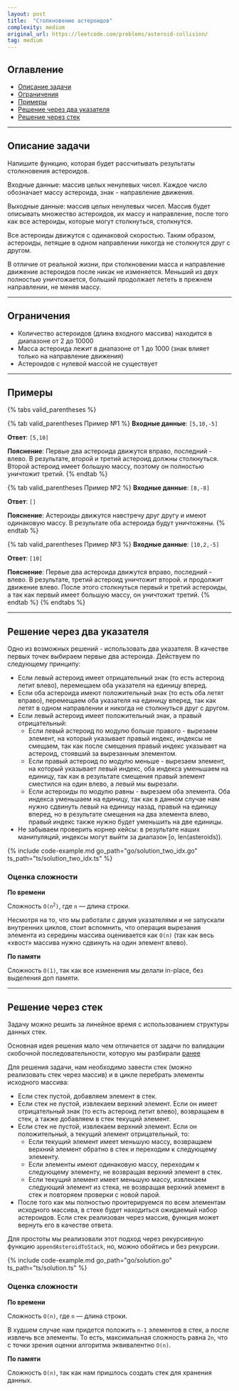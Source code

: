 ```yaml
---
layout: post
title:  "Столкновение астероидов"
complexity: medium
original_url: https://leetcode.com/problems/asteroid-collision/
tag: medium
---
```


## Оглавление

- [Описание задачи](#описание-задачи)
- [Ограничения](#ограничения)
- [Примеры](#примеры)
- [Решение через два указателя](#решение-через-два-указателя)
- [Решение через стек](#решение-через-стек)

---

## Описание задачи

Напишите функцию, которая будет рассчитывать результаты столкновения астероидов.

Входные данные: массив целых ненулевых чисел. Каждое число обозначает массу астероида, знак - направление движения.

Выходные данные: массив целых ненулевых чисел. Массив будет описывать множество астероидов, их массу и направление, после того как все астероиды, которые могут столкнуться, столкнутся. 

Все астероиды движутся с одинаковой скоростью. Таким образом, астероиды, летящие в одном направлении никогда не столкнутся друг с другом.

В отличие от реальной жизни, при столкновении масса и направление движение астероидов после никак не изменяется. Меньший из двух полностью уничтожается, больший продолжает лететь в прежнем направлении, не меняя массу.

---

## Ограничения

- Количество астероидов (длина входного массива) находится в диапазоне от 2 до 10000
- Масса астероида лежит в диапазоне от 1 до 1000 (знак влияет только на направление движения)
- Астероидов с нулевой массой не существует

---

## Примеры

{% tabs valid_parentheses %}

{% tab valid_parentheses Пример №1 %}
**Входные данные**: `[5,10,-5]`

**Ответ**: `[5,10]`

**Пояснение**: Первые два астероида движутся вправо, последний - влево. В результате, второй и третий астероид должны столкнуться. Второй астероид имеет большую массу, поэтому он полностью уничтожит третий.
{% endtab %}

{% tab valid_parentheses Пример №2 %}
**Входные данные**: `[8,-8]`

**Ответ**: `[]`

**Пояснение**: Астероиды движутся навстречу друг другу и имеют одинаковую массу. В результате оба астероида будут уничтожены.
{% endtab %}

{% tab valid_parentheses Пример №3 %}
**Входные данные**: `[10,2,-5]`

**Ответ**: `[10]`

**Пояснение**: Первые два астероида движутся вправо, последний - влево. В результате, третий астероид уничтожит второй. и продолжит движение влево. После этого столкнуться первый и третий астероиды, а так как первый имеет большую массу, он уничтожит третий.
{% endtab %}
{% endtabs %}

---

## Решение через два указателя

Одно из возможных решений - использовать два указателя. В качестве первых точек выбираем первые два астероида. Действуем по следующему принципу:
- Если левый астероид имеет отрицательный знак (то есть астероид летит влево), перемещаем оба указателя на единицу вперед.
- Если оба астероида имеют положительный знак (то есть оба летят вправо), перемещаем оба указателя на единицу вперед, так как летят в одном направлении и никогда не столкнуться друг с другом.
- Если левый астероид имеет положительный знак, а правый отрицательный:
  - Если левый астероид по модулю больше правого - вырезаем элемент, на который указывает правый индекс, индексы не смещаем, так как после смещения правый индекс указывает на астероид, стоявший за вырезанным элементом.
  - Если правый астероид по модулю меньше - вырезаем элемент, на который указывает левый индекс, оба индекса уменьшаем на единицу, так как в результате смещения правый элемент сместился на один влево, а левый мы вырезали.
  - Если астероиды по модулю равны - вырезаем оба элемента. Оба индекса уменьшаем на единицу, так как в данном случае нам нужно сдвинуть левый на единицу назад, правый на единицу вперед, но в результате смещения на два элемента влево, правый индекс также нужно будет уменьшить на две единицы.
- Не забываем проверить корнер кейсы: в результате наших манипуляций, индексы могут выйти за диапазон [o, len(asteroids)).

{% include code-example.md go_path="go/solution_two_idx.go" ts_path="ts/solution_two_idx.ts" %}

### Оценка сложности

**По времени**

Сложность <code>O(n<sup>2</sup>)</code>, где `n` — длина строки. 

Несмотря на то, что мы работали с двумя указателями и не запускали внутренних циклов, стоит вспомнить, что операция вырезания элемента из середины массива оценивается как `O(n)` (так как весь «хвост» массива нужно сдвинуть на один элемент влево).

**По памяти**

Сложность `O(1)`, так как все изменения мы делали in-place, без выделения доп памяти.

---

## Решение через стек

Задачу можно решить за линейное время с использованием структуры данных стек.

Основная идея решения мало чем отличается от задачи по валидации скобочной последовательности, которую мы разбирали [ранее](https://algorithmics-blog.github.io/2023/09/20/valid_parentheses.html)

Для решения задачи, нам необходимо завести стек (можно реализовать стек через массив) и в цикле перебрать элементы исходного массива:
- Если стек пустой, добавляем элемент в стек.
- Если стек не пустой, извлекаем верхний элемент. Если он имеет отрицательный знак (то есть астероид летит влево), возвращаем в стек, а также добавляем в стек текущий элемент.
- Если стек не пустой, извлекаем верхний элемент. Если он положительный, а текущий элемент отрицательный, то:
  - Если текущий элемент имеет меньшую массу, возвращаем верхний элемент обратно в стек и переходим к следующему элементу.
  - Если элементы имеют одинаковую массу, переходим к следующему элементу, не возвращая верхний элемент в стек.
  - Если текущий элемент имеет меньшую массу, извлекаем следующий элемент из стека, не возвращая верхний элемент в стек и повторяем проверки с новой парой.
- После того как мы полностью проитерируемся по всем элементам исходного массива, в стеке будет находиться ожидаемый набор астероидов. Если стек реализован через массив, функция может вернуть его в качестве ответа.

Для простоты мы реализовали этот подход через рекурсивную функцию `appendAsteroidToStack`, но, можно обойтись и без рекурсии.

{% include code-example.md go_path="go/solution.go" ts_path="ts/solution.ts" %}

### Оценка сложности

**По времени**

Сложность `O(n)`, где `n` — длина строки.

В худшем случае нам придется положить `n-1` элементов в стек, а после извлечь все элементы. То есть, максимальная сложность равна `2n`, что с точки зрения оценки алгоритма эквивалентно `O(n)`.

**По памяти**

Сложность `O(n)`, так как нам пришлось создать стек для хранения данных.
